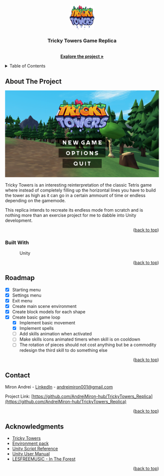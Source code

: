 <a name="readme-top"></a>

<!-- PROJECT LOGO -->
<br />
<div align="center">
  <a href="https://github.com/AndreiMiron-hub/TrickyTowers_Replica">
    <img src="ReadMeImages/logo.png" alt="Logo" width="80" height="80">
  </a>

  <h3 align="center">Tricky Towers Game Replica</h3>

  <p align="center">
    <br />
    <a href="https://github.com/AndreiMiron-hub/TrickyTowers_Replica"><strong>Explore the project »</strong></a>
    <br />
  </p>
</div>

<!-- TABLE OF CONTENTS -->
<details>
  <summary>Table of Contents</summary>
  <ol>
    <li>
      <a href="#about-the-project">About The Project</a>
      <ul>
        <li><a href="#built-with">Built With</a></li>
      </ul>
    </li>
    <li><a href="#roadmap">Roadmap</a></li>
    <li><a href="#contact">Contact</a></li>
    <li><a href="#acknowledgments">Acknowledgments</a></li>
  </ol>
</details>

## About The Project

[![Product Name Screen Shot][product-screenshot]](https://github.com/AndreiMiron-hub/TrickyTowers_Replica)

Tricky Towers is an interesting reinterpretation of the classic Tetris game where instead of completely filling up the horizontal lines you have to build the tower as high as it can go in a certain ammount of time or endless depending on the gamemode.

This replica intends to recreate its endless mode from scratch and is nothing more than an exercise project for me to dabble into Unity development.

<p align="right">(<a href="#readme-top">back to top</a>)</p>

### Built With

<ol>
<ul> Unity </ul>
</ol>

<p align="right">(<a href="#readme-top">back to top</a>)</p>

<!-- ROADMAP -->

## Roadmap

- [x] Starting menu
- [x] Settings menu
- [x] Exit menu
- [x] Create main scene environment
- [x] Create block models for each shape
- [x] Create basic game loop
  - [x] Implement basic movement
  - [x] Implement spells
  - [ ] Add skills animation when activated
  - [ ] Make skills icons animated timers when skill is on cooldown
  - [ ] The rotation of pieces should not cost anything but be a commodity redesign the third skill to do something else

<p align="right">(<a href="#readme-top">back to top</a>)</p>

## Contact

Miron Andrei - [LinkedIn](www.linkedin.com/in/andrei-miron-a51236245) - andreimiron001@gmail.com

Project Link: [https://github.com/AndreiMiron-hub/TrickyTowers_Replica](https://github.com/AndreiMiron-hub/TrickyTowers_Replica)

<p align="right">(<a href="#readme-top">back to top</a>)</p>

## Acknowledgments

- [Tricky Towers](https://www.trickytowers.com/)
- [Environment pack](https://assetstore.unity.com/packages/3d/vegetation/environment-pack-free-forest-sample-168396)
- [Unity Script Reference](https://docs.unity3d.com/ScriptReference/index.html)
- [Unity User Manual](https://docs.unity3d.com/Manual/index.html)
- [LESFREEMUSIC - In The Forest ](https://lesfm.net/track/in-the-forest-acoustic-indie-no-copyright-free-background-music/)

<p align="right">(<a href="#readme-top">back to top</a>)</p>

[product-screenshot]: ReadMeImages/MainMenuScreenshot.png
